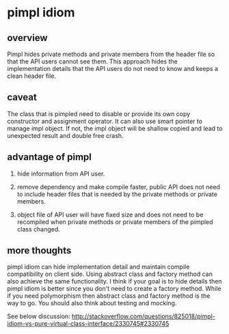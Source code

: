 # pimpl idiom

## overview

Pimpl hides private methods and private members from the header file so that
the API users cannot see them. This approach hides the implementation details
that the API users do not need to know and keeps a clean header file.

## caveat

The class that is pimpled need to disable or provide its own copy constructor
and assignment operator. It can also use smart pointer to manage impl object.
If not, the impl object will be shallow copied and lead to unexpected result
and double free crash.

## advantage of pimpl

1. hide information from API user.

2. remove dependency and make compile faster, public API does not need to
include header files that is needed by the private methods or private members.

3. object file of API user will have fixed size and does not need to be
recompiled when private methods or private members of the pimpled class changed.

## more thoughts

pimpl idiom can hide implementation detail and maintain compile compatibility
on client side. Using abstract class and factory method can also achieve
the same functionality. I think if your goal is to hide details then pimpl
idiom is better since you don't need to create a factory method. While if
you need polymorphism then abstract class and factory method is the way 
to go. You should also think about testing and mocking.

See below discussion:
http://stackoverflow.com/questions/825018/pimpl-idiom-vs-pure-virtual-class-interface/2330745#2330745